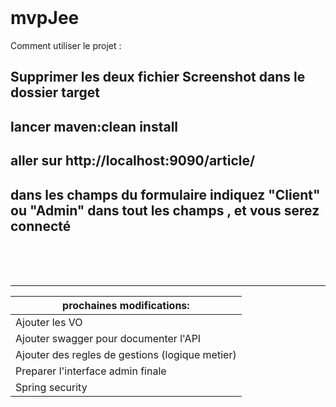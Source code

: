 

<br /><br /><br />

# mvpJee #
Comment utiliser le projet : 
<br />

## Supprimer les deux fichier Screenshot dans le dossier target ##
## lancer maven:clean install  ##
## aller sur http://localhost:9090/article/ ##
 
## dans les champs du formulaire indiquez "Client" ou "Admin" dans tout les champs , et vous serez connecté ##






<br /><br /><br />


- - - - - - - - - - - - - - -






 prochaines modifications:                    | 
-------------                                   | 
Ajouter les VO                                  |  DONE
Ajouter swagger pour documenter l'API           | 
Ajouter des regles de gestions (logique metier) |
Preparer l'interface admin finale               |
Spring security                                 |
